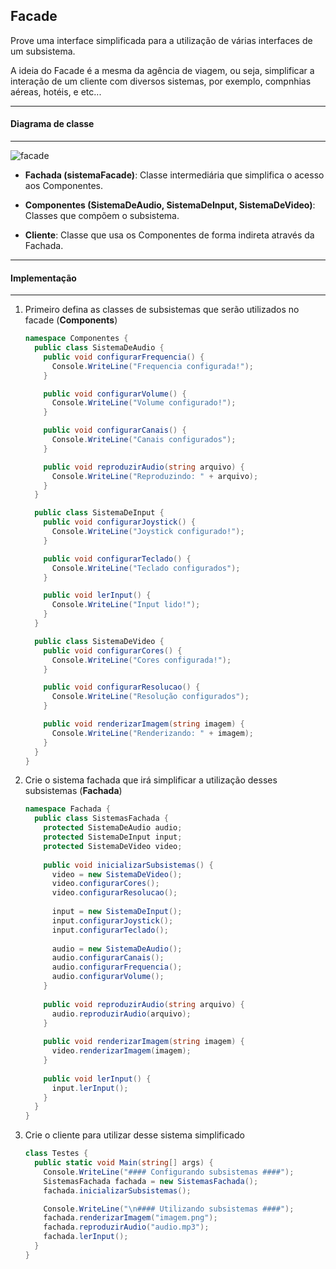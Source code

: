 ## Facade

Prove uma interface simplificada para a utilização de várias interfaces de um subsistema.

A ideia do Facade é a mesma da agência de viagem, ou seja, simplificar a interação de um cliente com diversos sistemas, por exemplo, compnhias
aéreas, hotéis, e etc...

***
#### Diagrama de classe
***

![facade](https://cloud.githubusercontent.com/assets/14116020/26187299/408e468a-3b6e-11e7-9b70-7dfcd5c1d063.png)

* **Fachada (sistemaFacade)**: Classe intermediária que simplifica o acesso aos Componentes.

* **Componentes (SistemaDeAudio, SistemaDeInput, SistemaDeVideo)**: Classes que compõem o subsistema.

* **Cliente**: Classe que usa os Componentes de forma indireta através da Fachada.

***
#### Implementação
***

1. Primeiro defina as classes de subsistemas que serão utilizados no facade (**Components**)

    ```c#
    namespace Componentes {
      public class SistemaDeAudio {
        public void configurarFrequencia() {
          Console.WriteLine("Frequencia configurada!");
        }
    
        public void configurarVolume() {
          Console.WriteLine("Volume configurado!");
        }
    
        public void configurarCanais() {
          Console.WriteLine("Canais configurados");
        }
    
        public void reproduzirAudio(string arquivo) {
          Console.WriteLine("Reproduzindo: " + arquivo);
        }
      }
    
      public class SistemaDeInput {
        public void configurarJoystick() {
          Console.WriteLine("Joystick configurado!");
        }
    
        public void configurarTeclado() {
          Console.WriteLine("Teclado configurados");
        }
    
        public void lerInput() {
          Console.WriteLine("Input lido!");
        }
      }
    
      public class SistemaDeVideo {
        public void configurarCores() {
          Console.WriteLine("Cores configurada!");
        }
    
        public void configurarResolucao() {
          Console.WriteLine("Resolução configurados");
        }
    
        public void renderizarImagem(string imagem) {
          Console.WriteLine("Renderizando: " + imagem);
        }
      }
    }
    ```

2. Crie o sistema fachada que irá simplificar a utilização desses subsistemas (**Fachada**)

    ```c#
    namespace Fachada {
      public class SistemasFachada {
        protected SistemaDeAudio audio;
        protected SistemaDeInput input;
        protected SistemaDeVideo video;
      
        public void inicializarSubsistemas() {
          video = new SistemaDeVideo();
          video.configurarCores();
          video.configurarResolucao();
      
          input = new SistemaDeInput();
          input.configurarJoystick();
          input.configurarTeclado();
      
          audio = new SistemaDeAudio();
          audio.configurarCanais();
          audio.configurarFrequencia();
          audio.configurarVolume();
        }
      
        public void reproduzirAudio(string arquivo) {
          audio.reproduzirAudio(arquivo);
        }
      
        public void renderizarImagem(string imagem) {
          video.renderizarImagem(imagem);
        }
      
        public void lerInput() {
          input.lerInput();
        }
      }
    }
    ```

3. Crie o cliente para utilizar desse sistema simplificado

    ```c#
    class Testes {
      public static void Main(string[] args) {
        Console.WriteLine("#### Configurando subsistemas ####");
        SistemasFachada fachada = new SistemasFachada();
        fachada.inicializarSubsistemas();
    
        Console.WriteLine("\n#### Utilizando subsistemas ####");
        fachada.renderizarImagem("imagem.png");
        fachada.reproduzirAudio("audio.mp3");
        fachada.lerInput();
      }
    }
    ```
